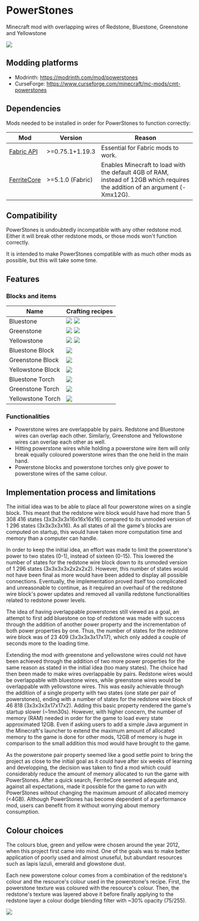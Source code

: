 # PowerStones
Minecraft mod with overlapping wires of Redstone, Bluestone, Greenstone and Yellowstone

<img src="./docs/images/preview_0.png">

## Modding platforms

- Modrinth: https://modrinth.com/mod/powerstones
- CurseForge: https://www.curseforge.com/minecraft/mc-mods/cmt-powerstones

## Dependencies

Mods needed to be installed in order for PowerStones to function correctly:

| Mod           | Version          | Reason |
| ------------- | ---------------- | ------ |
| [Fabric API]  | >=0.75.1+1.19.3  | Essential for Fabric mods to work. |
| [FerriteCore] | >=5.1.0 (Fabric) | Enables Minecraft to load with the default 4GB of RAM, instead of 12GB which requires the addition of an argument (-Xmx12G). |

[Fabric API]: https://modrinth.com/mod/fabric-api
[FerriteCore]: https://modrinth.com/mod/ferrite-core

## Compatibility

PowerStones is undoubtedly incompatible with any other redstone mod. Either it will break other redstone mods, or those mods won't function correctly.

It is intended to make PowerStones compatible with as much other mods as possible, but this will take some time.

## Features

### Blocks and items

| Name              | Crafting recipes |
| ----------------- | ---------------- |
| Bluestone         | <img src="./docs/bluestone_from_redstone.png" style="image-rendering: pixelated;"> <img src="./docs/bluestone_from_block.png" style="image-rendering: pixelated;">
| Greenstone        | <img src="./docs/greenstone_from_redstone.png" style="image-rendering: pixelated;"> <img src="./docs/greenstone_from_block.png" style="image-rendering: pixelated;">
| Yellowstone       | <img src="./docs/yellowstone_from_redstone.png" style="image-rendering: pixelated;"> <img src="./docs/yellowstone_from_block.png" style="image-rendering: pixelated;">
| Bluestone Block   | <img src="./docs/bluestone_block.png" style="image-rendering: pixelated;">
| Greenstone Block  | <img src="./docs/greenstone_block.png" style="image-rendering: pixelated;">
| Yellowstone Block | <img src="./docs/yellowstone_block.png" style="image-rendering: pixelated;">
| Bluestone Torch   | <img src="./docs/bluestone_torch.png" style="image-rendering: pixelated;">
| Greenstone Torch  | <img src="./docs/greenstone_torch.png" style="image-rendering: pixelated;">
| Yellowstone Torch | <img src="./docs/yellowstone_torch.png" style="image-rendering: pixelated;">

### Functionalities

 - Powerstone wires are overlappable by pairs. Redstone and Bluestone wires can overlap each other. Similarly, Greenstone and Yellowstone wires can overlap each other as well.
 - Hitting powerstone wires while holding a powerstone wire item will only break equally coloured powerstone wires than the one held in the main hand.
 - Powerstone blocks and powerstone torches only give power to powerstone wires of the same colour.

## Implementation process and limitations

The initial idea was to be able to place all four powerstone wires on a single block. This meant that the redstone wire block would have had more than 5 308 416 states (3x3x3x3x16x16x16x16) compared to its unmoded version of 1 296 states (3x3x3x3x16). As all states of all the game's blocks are computed on startup, this would have taken more computation time and memory than a computer can handle.

In order to keep the initial idea, an effort was made to limit the powerstone's power to two states (0-1), instead of sixteen (0-15). This lowered the number of states for the redstone wire block down to its unmoded version of 1 296 states (3x3x3x3x2x2x2x2). However, this number of states would not have been final as more would have been added to display all possible connections. Eventually, the implementation proved itself too complicated and unreasonable to continue, as it required an overhaul of the redstone wire block's power updates and removed all vanilla redstone functionalities related to redstone power levels.

The idea of having overlappable powerstones still viewed as a goal, an attempt to first add bluestone on top of redstone was made with success through the addition of another power property and the incrementation of both power properties by one. Thus, the number of states for the redstone wire block was of 23 409 (3x3x3x3x17x17), which only added a couple of seconds more to the loading time.

Extending the mod with greenstone and yellowstone wires could not have been achieved through the addition of two more power properties for the same reason as stated in the initial idea (too many states). The choice had then been made to make wires overlappable by pairs. Redstone wires would be overlappable with bluestone wires, while greenstone wires would be overlappable with yellowstone wires. This was easily achievable through the addition of a single property with two states (one state per pair of powerstones), ending with a number of states for the redstone wire block of 46 818 (3x3x3x3x17x17x2). Adding this basic property rendered the game's startup slower (~1mn30s). However, with higher concern, the number of memory (RAM) needed in order for the game to load every state approximated 12GB. Even if asking users to add a simple Java argument in the Minecraft's launcher to extend the maximum amount of allocated memory to the game is done for other mods, 12GB of memory is huge in comparison to the small addition this mod would have brought to the game.

As the powerstone pair property seemed like a good settle point to bring the project as close to the initial goal as it could have after six weeks of learning and developping, the decision was taken to find a mod which could considerably reduce the amount of memory allocated to run the game with PowerStones. After a quick search, FerriteCore seemed adequate and, against all expectations, made it possible for the game to run with PowerStones wihtout changing the maximum amount of allocated memory (<4GB). Although PowerStones has become dependent of a performance mod, users can benefit from it without worrying about memory consumption.

## Colour choices

The colours blue, green and yellow were chosen around the year 2012, when this project first came into mind. One of the goals was to make better application of poorly used and almost unuseful, but abundant resources such as lapis lazuli, emerald and glowstone dust.

Each new powerstone colour comes from a combination of the redstone's colour and the resource's colour used in the powerstone's recipe. First, the powerstone texture was coloured with the resource's colour. Then, the redstone's texture was layered above it before finally applying to the redstone layer a colour dodge blending filter with ~30% opacity (75/255).

<img src="./docs/colour_choices.png" style="image-rendering: pixelated;">
